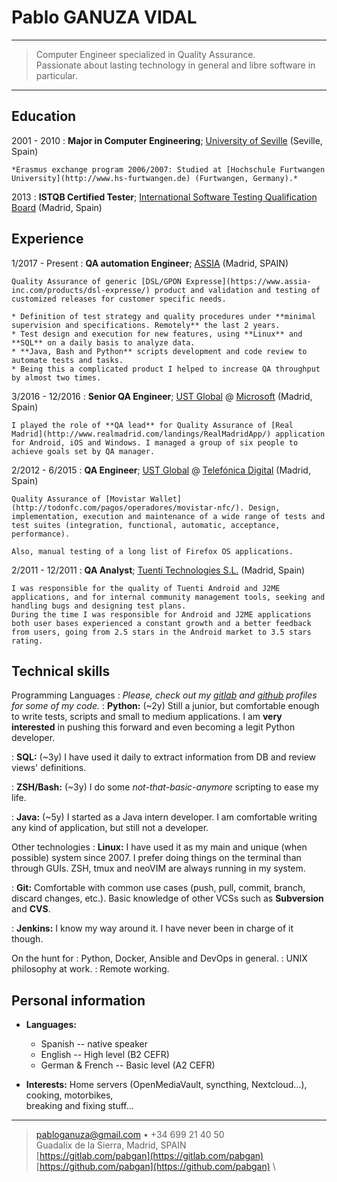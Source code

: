 Pablo GANUZA VIDAL
==================

----

> Computer Engineer specialized in Quality Assurance.\
> Passionate about lasting technology in general and libre software in particular.

----

Education
---------

2001 - 2010
:	**Major in Computer Engineering**; [University of Seville](https://www.informatica.us.es/) (Seville, Spain)

	*Erasmus exchange program 2006/2007: Studied at [Hochschule Furtwangen University](http://www.hs-furtwangen.de) (Furtwangen, Germany).*

2013
:	**ISTQB Certified Tester**; [International Software Testing Qualification Board](http://www.istqb.org/) (Madrid, Spain)

Experience
----------

1/2017 - Present 
:	**QA automation Engineer**; [ASSIA](https://www.assia-inc.com) (Madrid, SPAIN)

	Quality Assurance of generic [DSL/GPON Expresse](https://www.assia-inc.com/products/dsl-expresse/) product and validation and testing of customized releases for customer specific needs.

	* Definition of test strategy and quality procedures under **minimal supervision and specifications. Remotely** the last 2 years.
	* Test design and execution for new features, using **Linux** and **SQL** on a daily basis to analyze data.
	* **Java, Bash and Python** scripts development and code review to automate tests and tasks.
	* Being this a complicated product I helped to increase QA throughput by almost two times.

3/2016 - 12/2016
:	**Senior QA Engineer**; [UST Global](https://www.linkedin.com/company/ustglobal) @ [Microsoft](http://www.microsoft.com) (Madrid, Spain)

	I played the role of **QA lead** for Quality Assurance of [Real Madrid](http://www.realmadrid.com/landings/RealMadridApp/) application for Android, iOS and Windows. I managed a group of six people to achieve goals set by QA manager.


2/2012 - 6/2015
:	**QA Engineer**; [UST Global](http://www.linkedin.com/company/ustglobal) @ [Telefónica Digital](http://www.tid.es) (Madrid, Spain)

	Quality Assurance of [Movistar Wallet](http://todonfc.com/pagos/operadores/movistar-nfc/). Design, implementation, execution and maintenance of a wide range of tests and test suites (integration, functional, automatic, acceptance, performance).

	Also, manual testing of a long list of Firefox OS applications.

2/2011 - 12/2011
:	**QA Analyst**; [Tuenti Technologies S.L.](https://www.tuenti.es) (Madrid, Spain)

	I was responsible for the quality of Tuenti Android and J2ME applications, and for internal community management tools, seeking and handling bugs and designing test plans.  
	During the time I was responsible for Android and J2ME applications both user bases experienced a constant growth and a better feedback from users, going from 2.5 stars in the Android market to 3.5 stars rating.


Technical skills
----------------

Programming Languages
:	_Please, check out my [gitlab](https://gitlab.com/pabgan) and [github](https://github.com/pabgan) profiles for some of my code._
:	**Python:** (~2y) Still a junior, but comfortable enough to write tests, scripts and small to medium applications. I am **very interested** in pushing this forward and even becoming a legit Python developer.

:	**SQL:** (~3y) I have used it daily to extract information from DB and review views' definitions.

:	**ZSH/Bash:** (~3y) I do some _not-that-basic-anymore_ scripting to ease my life.

:	**Java:** (~5y) I started as a Java intern developer. I am comfortable writing any kind of application, but still not a developer.


Other technologies
:	**Linux:** I have used it as my main and unique (when possible) system since 2007. I prefer doing things on the terminal than through GUIs. ZSH, tmux and neoVIM are always running in my system.
   
:	**Git:** Comfortable with common use cases (push, pull, commit, branch, discard changes, etc.). Basic knowledge of other VCSs such as **Subversion** and **CVS**.

:	**Jenkins:** I know my way around it. I have never been in charge of it though.


On the hunt for
:	Python, Docker, Ansible and DevOps in general.
:	UNIX philosophy at work.
:	Remote working.


Personal information
-----------------

* **Languages:**

	* Spanish         --  native speaker
	* English         --  High level (B2 CEFR)
	* German & French --  Basic level (A2 CEFR)

* **Interests:** Home servers (OpenMediaVault, syncthing, Nextcloud...), cooking, motorbikes,\
		breaking and fixing stuff...

----

> <pabloganuza@gmail.com> • +34 699 21 40 50 \
>  Guadalix de la Sierra, Madrid, SPAIN \
> [https://gitlab.com/pabgan](https://gitlab.com/pabgan) \
> [https://github.com/pabgan](https://github.com/pabgan) \
